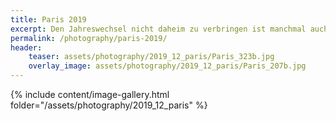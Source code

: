 ```yaml
---
title: Paris 2019
excerpt: Den Jahreswechsel nicht daheim zu verbringen ist manchmal auch ganz schön, und so ging es rund um Silvester 2019 in die französische Hauptstadt.  
permalink: /photography/paris-2019/
header:
    teaser: assets/photography/2019_12_paris/Paris_323b.jpg
    overlay_image: assets/photography/2019_12_paris/Paris_207b.jpg
---
```


{% include content/image-gallery.html folder="/assets/photography/2019_12_paris" %}